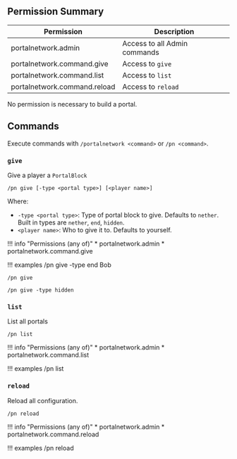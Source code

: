## Permission Summary

| Permission                   |  Description
|---                           |---
| portalnetwork.admin          | Access to all Admin commands
| portalnetwork.command.give   | Access to `give`
| portalnetwork.command.list   | Access to `list`
| portalnetwork.command.reload | Access to `reload`

No permission is necessary to build a portal.

## Commands

Execute commands with `/portalnetwork <command>` or `/pn <command>`.

### `give`

Give a player a `PortalBlock`

`/pn give [-type <portal type>] [<player name>]`

Where:

* `-type <portal type>`: Type of portal block to give. Defaults to `nether`. Built in types are `nether`, `end`, `hidden`.
* `<player name>`: Who to give it to. Defaults to yourself.

!!! info "Permissions (any of)"
    * portalnetwork.admin
    * portalnetwork.command.give
   
!!! examples
    /pn give -type end Bob
    
    /pn give
    
    /pn give -type hidden

### `list`

List all portals

`/pn list`

!!! info "Permissions (any of)"
    * portalnetwork.admin
    * portalnetwork.command.list
   
!!! examples
    /pn list
    

### `reload`

Reload all configuration.

`/pn reload`

!!! info "Permissions (any of)"
    * portalnetwork.admin
    * portalnetwork.command.reload
   
!!! examples
    /pn reload
